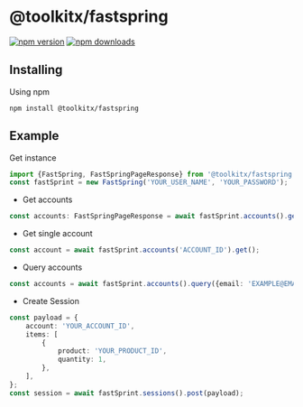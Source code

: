 # @toolkitx/fastspring

[![npm version](https://img.shields.io/npm/v/@toolkitx/fastspring.svg?style=flat-square)](https://www.npmjs.com/package/@toolkitx/fastspring)
[![npm downloads](https://img.shields.io/npm/dm/@toolkitx/fastspring.svg?style=flat-square)](https://www.npmjs.com/package/@toolkitx/fastspring)

## Installing
Using npm

```
npm install @toolkitx/fastspring
```

## Example
Get instance
```ts
import {FastSpring, FastSpringPageResponse} from '@toolkitx/fastspring';
const fastSprint = new FastSpring('YOUR_USER_NAME', 'YOUR_PASSWORD');
```

* Get accounts

```ts
const accounts: FastSpringPageResponse = await fastSprint.accounts().get();
```

* Get single account

```ts
const account = await fastSprint.accounts('ACCOUNT_ID').get();
```


* Query accounts

```ts
const accounts = await fastSprint.accounts().query({email: 'EXAMPLE@EMAIL'}).get();
```

* Create Session
```ts
const payload = {
    account: 'YOUR_ACCOUNT_ID',
    items: [
        {
            product: 'YOUR_PRODUCT_ID',
            quantity: 1,
        },
    ],
};
const session = await fastSprint.sessions().post(payload);
```
